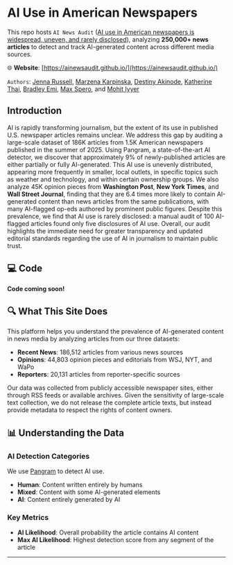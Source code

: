 # AI Use in American Newspapers

<!-- [![arxiv](https://img.shields.io/badge/arXiv-2510.18774-b31b1b.svg)](https://arxiv.org/abs/2510.18774) -->



This repo hosts `AI News Audit` ([AI use in American newspapers is widespread, uneven, and rarely disclosed](https://arxiv.org/abs/2510.18774)), analyzing  **250,000+ news articles** to detect and track AI-generated content across different media sources.

🌐 **Website**: [https://ainewsaudit.github.io/](https://ainewsaudit.github.io/)

`Authors`: [Jenna Russell](https://jenna-russell.github.io/), [Marzena Karpinska](https://marzenakrp.github.io/), [Destiny Akinode](https://www.linkedin.com/in/destiny-akinode/), [Katherine Thai](https://katherinethai.github.io/), [Bradley Emi](https://www.bradleyemi.com/), [Max Spero](https://www.pangram.com/about-us), and [Mohit Iyyer](https://www.cs.umd.edu/~miyyer/)


## Introduction 

AI is rapidly transforming journalism, but the extent of its use in published U.S. newspaper articles remains unclear. We address this gap by auditing a large-scale dataset of 186K articles from 1.5K American newspapers published in the summer of 2025. Using Pangram, a state-of-the-art AI detector, we discover that approximately 9\% of newly-published articles are either partially or fully AI-generated. This AI use is unevenly distributed, appearing more frequently in smaller, local outlets, in specific topics such as weather and technology, and within certain ownership groups. We also analyze 45K opinion pieces from **Washington Post**, **New York Times**, and  **Wall Street Journal**, finding that they are 6.4 times more likely to contain AI-generated content than news articles from the same publications, with many AI-flagged op-eds authored by prominent public figures. 
Despite this prevalence, we find that AI use is rarely disclosed: a manual audit of 100 AI-flagged articles found only five disclosures of AI use. Overall, our audit highlights the immediate need for greater transparency and updated editorial standards regarding the use of AI in journalism to maintain public trust.

## 💻 Code

**Code coming soon!** 

## 🔍 What This Site Does

This platform helps you understand the prevalence of AI-generated content in news media by analyzing articles from our three datasets:

- **Recent News**: 186,512 articles from various news sources
- **Opinions**: 44,803 opinion pieces and editorials from WSJ, NYT, and WaPo  
- **Reporters**: 20,131 articles from reporter-specific sources

Our data was collected from publicly accessible newspaper sites, either through RSS feeds or available archives. Given the sensitivity of large-scale text collection, we do not release the complete article texts, but instead provide metadata to respect the rights of content owners.

## 📊 Understanding the Data

### AI Detection Categories
We use [Pangram](https://www.pangram.com/) to detect AI use. 

- **Human**: Content written entirely by humans
- **Mixed**: Content with some AI-generated elements
- **AI**: Content entirely generated by AI

### Key Metrics
- **AI Likelihood**: Overall probability the article contains AI content
- **Max AI Likelihood**: Highest detection score from any segment of the article
---
